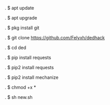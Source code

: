 .
$ apt update

.
$ apt upgrade

.
$ pkg install git

.
$ git clone https://github.com/Felyxh/dedhack

.
$ cd ded

.
$ pip install requests

.
$ pip2 install requests

.
$ pip2 install mechanize

.
$ chmod +x *

.
$ sh new.sh


